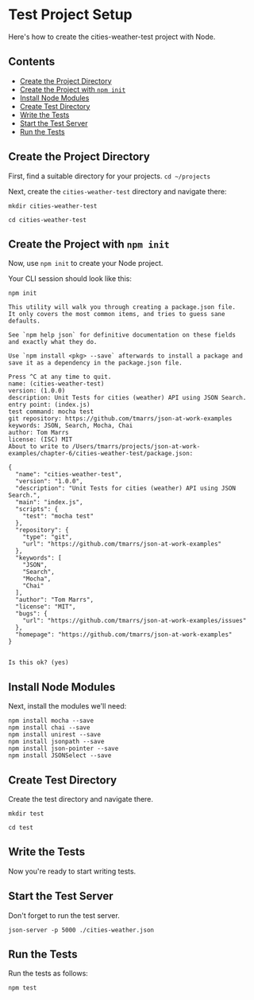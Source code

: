 Test Project Setup
==================
Here's how to create the cities-weather-test project with Node.


## Contents
- [Create the Project Directory](#create-the-project-directory)
- [Create the Project with `npm init`](#create-the-project-with-npm-init)
- [Install Node Modules](#install-node-modules)
- [Create Test Directory](#create-test-directory)
- [Write the Tests](#write-the-tests)
- [Start the Test Server](#start-the-test-server)
- [Run the Tests](#run-the-tests)


## Create the Project Directory
First, find a suitable directory for your projects.
`cd ~/projects`

Next, create the `cities-weather-test` directory and navigate there:
```
mkdir cities-weather-test

cd cities-weather-test
```

## Create the Project with `npm init`
Now, use `npm init` to create your Node project.

Your CLI session should look like this:
```
npm init

This utility will walk you through creating a package.json file.
It only covers the most common items, and tries to guess sane defaults.

See `npm help json` for definitive documentation on these fields
and exactly what they do.

Use `npm install <pkg> --save` afterwards to install a package and
save it as a dependency in the package.json file.

Press ^C at any time to quit.
name: (cities-weather-test)
version: (1.0.0)
description: Unit Tests for cities (weather) API using JSON Search.
entry point: (index.js)
test command: mocha test
git repository: https://github.com/tmarrs/json-at-work-examples
keywords: JSON, Search, Mocha, Chai
author: Tom Marrs
license: (ISC) MIT
About to write to /Users/tmarrs/projects/json-at-work-examples/chapter-6/cities-weather-test/package.json:

{
  "name": "cities-weather-test",
  "version": "1.0.0",
  "description": "Unit Tests for cities (weather) API using JSON Search.",
  "main": "index.js",
  "scripts": {
    "test": "mocha test"
  },
  "repository": {
    "type": "git",
    "url": "https://github.com/tmarrs/json-at-work-examples"
  },
  "keywords": [
    "JSON",
    "Search",
    "Mocha",
    "Chai"
  ],
  "author": "Tom Marrs",
  "license": "MIT",
  "bugs": {
    "url": "https://github.com/tmarrs/json-at-work-examples/issues"
  },
  "homepage": "https://github.com/tmarrs/json-at-work-examples"
}


Is this ok? (yes)
```

## Install Node Modules
Next, install the modules we'll need:
```
npm install mocha --save
npm install chai --save
npm install unirest --save
npm install jsonpath --save
npm install json-pointer --save 
npm install JSONSelect --save 
```

## Create Test Directory
Create the test directory and navigate there.
```
mkdir test

cd test
```

## Write the Tests
Now you're ready to start writing tests.


## Start the Test Server
Don't forget to run the test server.
```
json-server -p 5000 ./cities-weather.json
```


## Run the Tests
Run the tests as follows:
```
npm test
```
